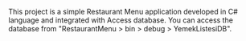 This project is a simple Restaurant Menu application developed in C# language and integrated with Access database.
You can access the database from "RestaurantMenu > bin > debug > YemekListesiDB".
